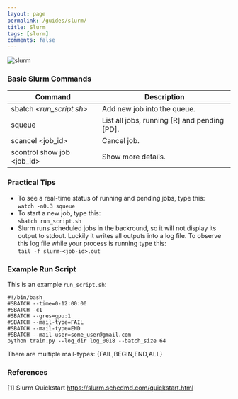 ```yaml
---
layout: page
permalink: /guides/slurm/
title: Slurm
tags: [slurm]
comments: false
---
```


![slurm](http://hpc-uit.readthedocs.io/en/latest/_images/slurm.jpg)

### Basic Slurm Commands

| Command | Description |
| --- | --- |
| sbatch *<run_script.sh>*     | Add new job into the queue. |
| squeue                     | List all jobs, running [R] and pending [PD]. |
| scancel <job_id>           | Cancel job. |
| scontrol show job <job_id> | Show more details. |

### Practical Tips
- To see a real-time status of running and pending jobs, type this:  
```watch -n0.3 squeue```
- To start a new job, type this:  
```sbatch run_script.sh```
- Slurm runs scheduled jobs in the backround, so it will not display its output to stdout. 
  Luckily it writes all outputs into a log file. 
  To observe this log file while your process is running type this:  
```tail -f slurm-<job-id>.out```  

### Example Run Script
This is an example `run_script.sh`:
```
#!/bin/bash
#SBATCH --time=0-12:00:00
#SBATCH -c1
#SBATCH --gres=gpu:1
#SBATCH --mail-type=FAIL
#SBATCH --mail-type=END
#SBATCH --mail-user=some_user@gmail.com
python train.py --log_dir log_0018 --batch_size 64
```
There are multiple mail-types: {FAIL,BEGIN,END,ALL}

### References
[1] Slurm Quickstart https://slurm.schedmd.com/quickstart.html
